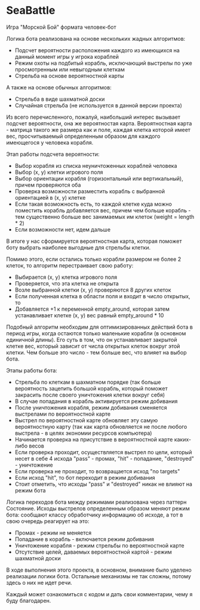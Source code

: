 # SeaBattle

Игра "Морской Бой" формата человек-бот

Логика бота реализована на основе нескольких жадных алгоритмов:

- Подсчет вероятности расположения каждого из имеющихся на данный момент игры у игрока кораблей
- Режим охоты на подбитый корабль, исключающий выстрелы по уже просмотренным или невыгодным клеткам
- Стрельба на основе вероятностной карты

А также на основе обычных алгоритмов:

- Стрельба в виде шахматной доски
- Случайная стрельба (не используется в данной версии проекта)


Из всего перечисленного, пожалуй, наибольший интерес вызывает подсчет вероятности, она же вероятностая карта.
Вероятностная карта - матрица такого же размера как и поле, каждая клетка которой имеет вес, просчитываемый определенным образом для каждого имеющегося у человека корабля.

Этап работы подсчета вероятности:
- Выбор корабля из списка неуничтоженных кораблей человека
- Выбор (x, y) клетки игрового поля
- Выбор ориентации корабля (горизонтальный или вертикальный), причем проверяются оба
- Проверка возможности разместить корабль с выбранной ориентацией в (x, y) клетке
- Если такая возможность есть, то каждой клетке куда можно поместить корабль добавляется вес, причем чем больше корабль - тем существенно больше вес занимаемых им клеток (weight = length * 2)
- Если возможности нет, идем дальше

В итоге у нас сформируется вероятностная карта, которая поможет боту выбрать наиболее выгодные для стрельбы клетки.

Помимо этого, если остались только корабли размером не более 2 клеток, то алгоритм перестраивает свою работу:
- Выбирается (x, y) клетка игрового поля
- Проверяется, что эта клетка не открыта
- Возле выбранной клетки (x, y) проверяются 8 других клеток
- Если полученная клетка в области поля и входит в число открытых, то
- Добавляется +1 к переменной empty_around, которая затем устанавливает клетке (x, y) вес равный empty_around * 10

Подобный алгоритм необходим для оптимизированных действий бота в период игры, когда остаются только маленькие корабли (в основном единичной длины). Его суть в том, что он устанавливает закрытой клетке вес, который зависит от числа открытых клеток вокруг этой клетки. Чем больше это число - тем больше вес, что влияет на выбор бота.

Этапы работы бота:

- Стрельба по клеткам в шахматном порядке (так больше вероятность зацепить большой корабль, который поможет закрасить после своего уничтожения клетки вокруг себя)
- В случае попадания в корабль активируется режим добивания
- После уничтожения корабля, режим добивания сменяется выстрелами по вероятностной карте
- Выстрел по вероятностной карте обновляет эту самую вероятностную карту (так как карта обновляется не после любого выстрела - в целях экономии ресурсов компьютера)
- Начинается проверка на присутствие в вероятностной карте каких-либо весов
- Если проверка проходит, осуществляется выстрел по цели, который несет в себе 4 исхода "pass" - промах, "hit" - попадание, "destroyed" - уничтожение
- Если проверка не проходит, то возвращается исход "no targets"
- Если исход "hit", то бот переходит в режим добивания
- Стоит отметить, что исходы "pass" и "destroyed" никак не влияют на режим бота

Логика переходов бота между режимами реализована через паттерн Состояние. Исходы выстрелов определенным образом меняют режим бота: сообщают классу обработчику информацию об исходе, а тот в свою очередь реагирует на это:
- Промах - режим не меняется
- Попадание в корабль - включается режим добивания
- Уничтожение корабля - режим стрельбы по вероятностной карте
- Отсутствие целей, даваемых вероятностной картой - режим шахматной доски


В ходе выполнения этого проекта, в основном, внимание было уделено реализации логики бота. Остальные механизмы не так сложны, потому здесь о них не идет речи. 

Каждый может ознакомиться с кодом и дать свои комментарии, чему я буду благодарен.
